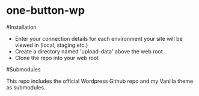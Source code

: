 one-button-wp
=============

#Installation

* Enter your connection details for each environment your site will be viewed in (local, staging etc.)
* Create a directory named 'upload-data' above the web root
* Clone the repo into your web root

#Submodules

This repo includes the official Wordpress Github repo and my Vanilla theme as submodules.